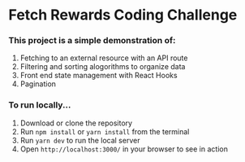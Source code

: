 # Fetch Rewards Coding Challenge

### This project is a simple demonstration of: 

1. Fetching to an external resource with an API route 
2. Filtering and sorting alogorithms to organize data
3. Front end state management with React Hooks 
4. Pagination

### To run locally...

1. Download or clone the repository
2. Run `npm install` or `yarn install` from the terminal
3. Run `yarn dev` to run the local server
4. Open `http://localhost:3000/` in your browser to see in action
